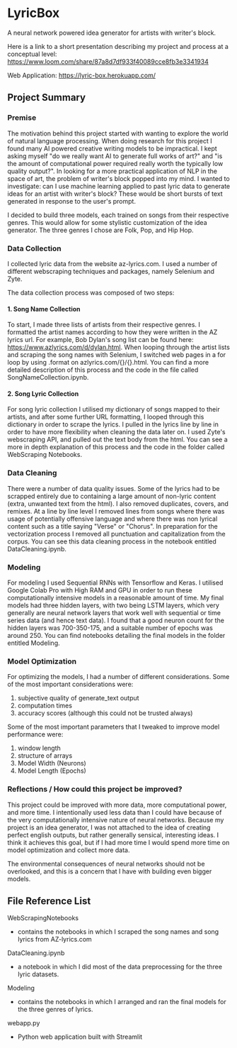 # LyricBox
A neural network powered idea generator for artists with writer's block.

Here is a link to a short presentation describing my project and process at a conceptual level:
https://www.loom.com/share/87a8d7df933f40089cce8fb3e3341934

Web Application: https://lyric-box.herokuapp.com/

## Project Summary

### Premise

  The motivation behind this project started with wanting to explore the world of natural language processing. When doing research for this project I found many AI powered creative writing models to be impractical. I kept asking myself "do we really want AI to generate full works of art?" and "is the amount of computational power required really worth the typically low quality output?".  In looking for a more practical application of NLP in the space of art, the problem of writer's block popped into my mind. I wanted to investigate: can I use machine learning applied to past lyric data to generate ideas for an artist with writer's block? These would be short bursts of text generated in response to the user's prompt. 

  I decided to build three models, each trained on songs from their respective genres. This would allow for some stylistic customization of the idea generator. The three genres I chose are Folk, Pop, and Hip Hop.

### Data Collection

I collected lyric data from the website az-lyrics.com. I used a number of different webscraping techniques and packages, namely Selenium and Zyte.  

The data collection process was composed of two steps:

#### 1. Song Name Collection

To start, I made three lists of artists from their respective genres. I formatted the artist names according to how they were written in the AZ lyrics url. For example, Bob Dylan's song list can be found here: https://www.azlyrics.com/d/dylan.html. When looping through the artist lists and scraping the song names with Selenium, I switched web pages in a for loop by using .format on azlyrics.com/{}/{}.html. You can find a more detailed description of this process and the code in the file called SongNameCollection.ipynb. 

#### 2. Song Lyric Collection

For song lyric collection I utilised my dictionary of songs mapped to their artists, and after some further URL formatting, I looped through this dictionary in order to scrape the lyrics. I pulled in the lyrics line by line in order to have more flexibility when cleaning the data later on. I used Zyte's webscraping API, and pulled out the text body from the html. You can see a more in depth explanation of this process and the code in the folder called WebScraping Notebooks.

### Data Cleaning

There were a number of data quality issues. Some of the lyrics had to be scrapped entirely due to containing a large amount of non-lyric content (extra, unwanted text from the html). I also removed duplicates, covers, and remixes. At a line by line level I removed lines from songs where there was usage of potentially offensive language and where there was non lyrical content such as a title saying "Verse" or "Chorus". In preparation for the vectorization process I removed all punctuation and capitalization from the corpus. You can see this data cleaning process in the notebook entitled DataCleaning.ipynb.

### Modeling

For modeling I used Sequential RNNs with Tensorflow and Keras. I utilised Google Colab Pro with High RAM and GPU in order to run these computationally intensive models in a reasonable amount of time. My final models had three hidden layers, with two being LSTM layers, which very generally are neural network layers that work well with sequential or time series data (and hence text data). I found that a good neuron count for the hidden layers was 700-350-175, and a suitable number of epochs was around 250. You can find notebooks detailing the final models in the folder entitled Modeling. 

### Model Optimization

For optimizing the models, I had a number of different considerations. Some of the most important considerations were:
1. subjective quality of generate_text output
2. computation times
3. accuracy scores (although this could not be trusted always)

Some of the most important parameters that I tweaked to improve model performance were:
1. window length 
2. structure of arrays 
3. Model Width (Neurons)
4. Model Length (Epochs)

### Reflections / How could this project be improved?

This project could be improved with more data, more computational power, and more time. I intentionally used less data than I could have because of the very computationally intensive nature of neural networks. Because my project is an idea generator, I was not attached to the idea of creating perfect english outputs, but rather generally sensical, interesting ideas. I think it achieves this goal, but if I had more time I would spend more time on model optimization and collect more data. 

The environmental consequences of neural networks should not be overlooked, and this is a concern that I have with building even bigger models. 


## File Reference List

WebScrapingNotebooks
- contains the notebooks in which I scraped the song names and song lyrics from AZ-lyrics.com

DataCleaning.ipynb
- a notebook in which I did most of the data preprocessing for the three lyric datasets.

Modeling
- contains the notebooks in which I arranged and ran the final models for the three genres of lyrics. 

webapp.py
- Python web application built with Streamlit

